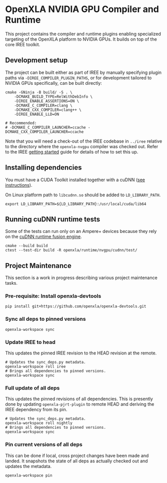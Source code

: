 # OpenXLA NVIDIA GPU Compiler and Runtime

This project contains the compiler and runtime plugins enabling specialized
targeting of the OpenXLA platform to NVIDIA GPUs. It builds on top of the
core IREE toolkit.

## Development setup

The project can be built either as part of IREE by manually specifying
plugin paths via `-DIREE_COMPILER_PLUGIN_PATHS`, or for development tailored
to NVIDIA GPUs specifically, can be built directly:

```
cmake -GNinja -B build/ -S . \
    -DCMAKE_BUILD_TYPE=RelWithDebInfo \
    -DIREE_ENABLE_ASSERTIONS=ON \
    -DCMAKE_C_COMPILER=clang \
    -DCMAKE_CXX_COMPILER=clang++ \
    -DIREE_ENABLE_LLD=ON

# Recommended:
# -DCMAKE_C_COMPILER_LAUNCHER=ccache -DCMAKE_CXX_COMPILER_LAUNCHER=ccache
```

Note that you will need a check-out of the IREE codebase in `../iree` relative
to the directory where the `openxla-nvgpu` compiler was checked out. Refer to
the IREE [getting
started](https://openxla.github.io/iree/building-from-source/getting-started/)
guide for details of how to set this up.

## Installing dependencies

You must have a CUDA Toolkit installed together with a cuDNN ([see
instructions](https://docs.nvidia.com/deeplearning/cudnn/install-guide/index.html#installlinux-tar)).

On Linux platform path to `libcudnn.so` should be added to `LD_LIBRARY_PATH`.

```
export LD_LIBRARY_PATH=${LD_LIBRARY_PATH}:/usr/local/cuda/lib64
```

## Running cuDNN runtime tests

Some of the tests can run only on an Ampere+ devices because they rely on the
[cuDNN runtime fusion engine](https://docs.nvidia.com/deeplearning/cudnn/developer-guide/index.html#runtime-fusion-engine).

```
cmake --build build
ctest --test-dir build -R openxla/runtime/nvgpu/cudnn/test/
```

## Project Maintenance

This section is a work in progress describing various project maintenance
tasks.

### Pre-requisite: Install openxla-devtools

```
pip install git+https://github.com/openxla/openxla-devtools.git
```

### Sync all deps to pinned versions

```
openxla-workspace sync
```

### Update IREE to head

This updates the pinned IREE revision to the HEAD revision at the remote.

```
# Updates the sync_deps.py metadata.
openxla-workspace roll iree
# Brings all dependencies to pinned versions.
openxla-workspace sync
```

### Full update of all deps

This updates the pinned revisions of all dependencies. This is presently done
by updating `openxla-pjrt-plugin` to remote HEAD and deriving the IREE
dependency from its pin.

```
# Updates the sync_deps.py metadata.
openxla-workspace roll nightly
# Brings all dependencies to pinned versions.
openxla-workspace sync
```

### Pin current versions of all deps

This can be done if local, cross project changes have been made and landed.
It snapshots the state of all deps as actually checked out and updates
the metadata.

```
openxla-workspace pin
```
